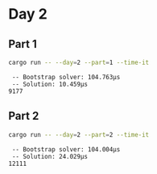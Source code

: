 # Day 2

## Part 1

```bash
cargo run -- --day=2 --part=1 --time-it
```

```text
 -- Bootstrap solver: 104.763µs
 -- Solution: 10.459µs
9177
```

## Part 2

```bash
cargo run -- --day=2 --part=2 --time-it
```

```text
 -- Bootstrap solver: 104.004µs
 -- Solution: 24.029µs
12111
```